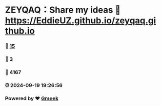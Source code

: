 # ZEYQAQ：Share my ideas :link: https://EddieUZ.github.io/zeyqaq.github.io 
### :page_facing_up: [15](https://EddieUZ.github.io/zeyqaq.github.io/tag.html) 
### :speech_balloon: 3 
### :hibiscus: 4167 
### :alarm_clock: 2024-09-19 19:26:56 
### Powered by :heart: [Gmeek](https://github.com/Meekdai/Gmeek)
